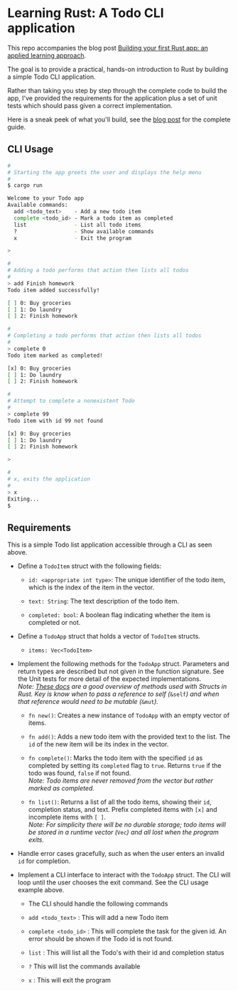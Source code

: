 # Learning Rust: A Todo CLI application

This repo accompanies the blog post [Building your first Rust app: an applied learning approach](https://samkeen.dev/building-your-first-rust-app-an-applied-learning-approach).

The goal is to provide a practical, hands-on introduction to Rust by building a simple Todo CLI application.

Rather than taking you step by step through the complete code to build the app, I've provided the requirements for the
application plus a set of unit tests which should pass given a correct implementation.

Here is a sneak peek of what you'll build, see the [blog post](https://samkeen.dev/building-your-first-rust-app-an-applied-learning-approach) for the complete guide.

## CLI Usage

```bash
#
# Starting the app greets the user and displays the help menu
#
$ cargo run

Welcome to your Todo app
Available commands:
  add <todo_text>    - Add a new todo item
  complete <todo_id> - Mark a todo item as completed
  list               - List all todo items
  ?                  - Show available commands
  x                  - Exit the program

>

#
# Adding a todo performs that action then lists all todos
#
> add Finish homework
Todo item added successfully!

[ ] 0: Buy groceries
[ ] 1: Do laundry
[ ] 2: Finish homework

#
# Completing a todo performs that action then lists all todos
#
> complete 0
Todo item marked as completed!

[x] 0: Buy groceries
[ ] 1: Do laundry
[ ] 2: Finish homework

#
# Attempt to complete a nonexistent Todo
#
> complete 99
Todo item with id 99 not found

[x] 0: Buy groceries
[ ] 1: Do laundry
[ ] 2: Finish homework

>

#
# x, exits the application
#
> x
Exiting...
$
```

## Requirements
This is a simple Todo list application accessible through a CLI as seen above.

* Define a `TodoItem` struct with the following fields:

  * `id: <appropriate int type>`: The unique identifier of the todo item, which is the index of the item in the vector.

  * `text: String`: The text description of the todo item.

  * `completed: bool`: A boolean flag indicating whether the item is completed or not.

* Define a `TodoApp` struct that holds a vector of `TodoItem` structs.

  * `items: Vec<TodoItem>`

* Implement the following methods for the `TodoApp` struct. Parameters and return types are described but not given in the function signature. See the Unit tests for more detail of the expected implementations.  
  *Note:* [*These docs*](https://doc.rust-lang.org/rust-by-example/fn/methods.html) *are a good overview of methods used with Structs in Rust. Key is know when to pass a reference to self (*`&self`*) and when that reference would need to be mutable (*`&mut`*).*

  * `fn new()`: Creates a new instance of `TodoApp` with an empty vector of items.

  * `fn add()`: Adds a new todo item with the provided text to the list. The `id` of the new item will be its index in the vector.

  * `fn complete()`: Marks the todo item with the specified `id` as completed by setting its `completed` flag to `true`. Returns `true` if the todo was found, `false` if not found.  
    *Note: Todo items are never removed from the vector but rather marked as completed.*

  * `fn list()`: Returns a list of all the todo items, showing their `id`, completion status, and text. Prefix completed items with `[x]` and incomplete items with `[ ]`.  
    *Note: For simplicity there will be no durable storage; todo items will be stored in a runtime vector (*`Vec`*) and all lost when the program exits.*

* Handle error cases gracefully, such as when the user enters an invalid `id` for completion.

* Implement a CLI interface to interact with the `TodoApp` struct. The CLI will loop until the user chooses the exit command. See the CLI usage example above.

  * The CLI should handle the following commands

  * `add <todo_text>` : This will add a new Todo item

  * `complete <todo_id>` : This will complete the task for the given id. An error should be shown if the Todo id is not found.

  * `list` : This will list all the Todo's with their id and completion status

  * `?` This will list the commands available

  * `x` : This will exit the program